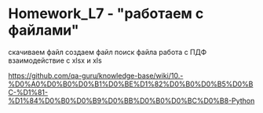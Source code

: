 # Homework_L7 - "работаем с файлами"

скачиваем файл
создаем файл
поиск файла
работа с ПДФ
взаимодействие с xlsx и xls

https://github.com/qa-guru/knowledge-base/wiki/10.-%D0%A0%D0%B0%D0%B1%D0%BE%D1%82%D0%B0%D0%B5%D0%BC-%D1%81-%D1%84%D0%B0%D0%B9%D0%BB%D0%B0%D0%BC%D0%B8-Python
